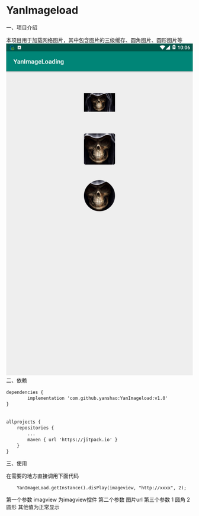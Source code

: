 # YanImageload
一、项目介绍

本项目用于加载网络图片，其中包含图片的三级缓存、圆角图片、圆形图片等
![Alt text](/img/效果图.png)
二、依赖
	
	dependencies {
	        implementation 'com.github.yanshao:YanImageload:v1.0'
	}
  
  
  	allprojects {
		repositories {
			...
			maven { url 'https://jitpack.io' }
		}
	}
  
 三、使用
 
 在需要的地方直接调用下面代码

		YanImageLoad.getInstance().disPlay(imageview, "http://xxxx", 2);


第一个参数  imagview  为imagview控件   第二个参数 图片url  第三个参数  1 圆角 2 圆形  其他值为正常显示
